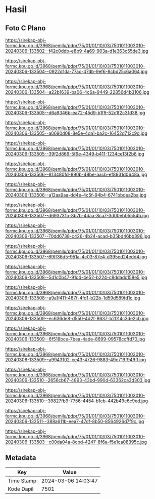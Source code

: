# Hasil

## Foto C Plano

https://sirekap-obj-formc.kpu.go.id/3968/pemilu/pdpr/75/01/01/10/03/7501011003010-20240306-133502--f42c0ddb-e8b9-4a69-903a-d1e363c55de3.jpg

https://sirekap-obj-formc.kpu.go.id/3968/pemilu/pdpr/75/01/01/10/03/7501011003010-20240306-133504--0922d1da-77ac-47db-9ef6-8cbd25c6a064.jpg

https://sirekap-obj-formc.kpu.go.id/3968/pemilu/pdpr/75/01/01/10/03/7501011003010-20240306-133504--a22b1639-ba06-4c6a-9449-22856d4b3106.jpg

https://sirekap-obj-formc.kpu.go.id/3968/pemilu/pdpr/75/01/01/10/03/7501011003010-20240306-133505--d6a9346b-ea72-45d9-b1f9-52c1f2c31d38.jpg

https://sirekap-obj-formc.kpu.go.id/3968/pemilu/pdpr/75/01/01/10/03/7501011003010-20240306-133505--a0690d08-8e5e-4da1-ba2c-16452d712c9d.jpg

https://sirekap-obj-formc.kpu.go.id/3968/pemilu/pdpr/75/01/01/10/03/7501011003010-20240306-133505--39f2d869-5f9e-4349-b411-1234ce13f2b8.jpg

https://sirekap-obj-formc.kpu.go.id/3968/pemilu/pdpr/75/01/01/10/03/7501011003010-20240306-133506--813480fd-890b-48be-aacb-ef8931d0648a.jpg

https://sirekap-obj-formc.kpu.go.id/3968/pemilu/pdpr/75/01/01/10/03/7501011003010-20240306-133506--a12aa9aa-dd4e-4c5f-94b4-6741bbdea2ba.jpg

https://sirekap-obj-formc.kpu.go.id/3968/pemilu/pdpr/75/01/01/10/03/7501011003010-20240306-133507--d693731b-8b7b-4daa-8ca7-3d00eb05554b.jpg

https://sirekap-obj-formc.kpu.go.id/3968/pemilu/pdpr/75/01/01/10/03/7501011003010-20240306-133507--70dd6738-c426-4b24-acad-b35bd46bb396.jpg

https://sirekap-obj-formc.kpu.go.id/3968/pemilu/pdpr/75/01/01/10/03/7501011003010-20240306-133507--69ff36d5-951a-4c03-87e4-d395ed24edd4.jpg

https://sirekap-obj-formc.kpu.go.id/3968/pemilu/pdpr/75/01/01/10/03/7501011003010-20240306-133508--5d1c0b47-91c4-4e52-b224-c8ddadc158e5.jpg

https://sirekap-obj-formc.kpu.go.id/3968/pemilu/pdpr/75/01/01/10/03/7501011003010-20240306-133508--a9a1f411-487f-4fd1-b22b-1d59d589fd1c.jpg

https://sirekap-obj-formc.kpu.go.id/3968/pemilu/pdpr/75/01/01/10/03/7501011003010-20240306-133509--ec636de8-d550-4d2f-8637-b2014c3de2cb.jpg

https://sirekap-obj-formc.kpu.go.id/3968/pemilu/pdpr/75/01/01/10/03/7501011003010-20240306-133509--6f518bce-7bea-4ade-8699-09578ccffd70.jpg

https://sirekap-obj-formc.kpu.go.id/3968/pemilu/pdpr/75/01/01/10/03/7501011003010-20240306-133509--a9943102-ce43-4726-9883-49c719f949ff.jpg

https://sirekap-obj-formc.kpu.go.id/3968/pemilu/pdpr/75/01/01/10/03/7501011003010-20240306-133510--2656cb67-4893-43bd-990d-63362ca3d303.jpg

https://sirekap-obj-formc.kpu.go.id/3968/pemilu/pdpr/75/01/01/10/03/7501011003010-20240306-133510--39827fb9-7756-4454-b1eb-442b49e6c9ed.jpg

https://sirekap-obj-formc.kpu.go.id/3968/pemilu/pdpr/75/01/01/10/03/7501011003010-20240306-133511--388a611b-eea7-47df-8b50-8564926d7f9c.jpg

https://sirekap-obj-formc.kpu.go.id/3968/pemilu/pdpr/75/01/01/10/03/7501011003010-20240306-133503--c00da04a-8cbd-4247-8f6a-f5e1ca08395c.jpg


## Metadata

| Key        | Value               |
| ---------- | ------------------- |
| Time Stamp | 2024-03-06 14:03:47 |
| Kode Dapil | 7501                |



